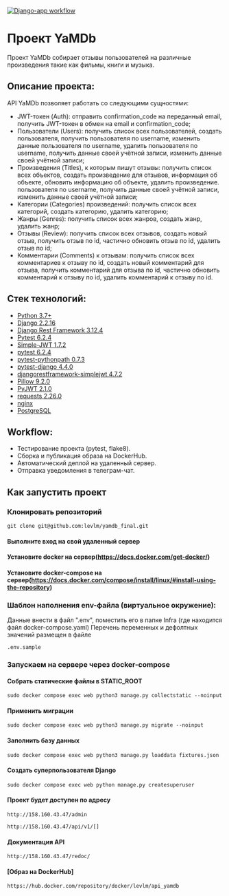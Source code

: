 [![Django-app workflow](https://github.com/levlm/yamdb_final/actions/workflows/yamdb_workflow.yml/badge.svg)](https://github.com/levlm/yamdb_final/actions/workflows/yamdb_workflow.yml)

# Проект YaMDb

Проект YaMDb собирает отзывы пользователей на различные произведения такие как
фильмы, книги и музыка.

## Описание проекта:

API YaMDb позволяет работать со следующими сущностями:

* JWT-токен (Auth): отправить confirmation_code на переданный email, получить
  JWT-токен
  в обмен на email и confirmation_code;
* Пользователи (Users): получить список всех пользователей, создать
  пользователя,
  получить пользователя по username, изменить данные пользователя по username,
  удалить
  пользователя по username, получить данные своей учётной записи, изменить
  данные своей учётной записи;
* Произведения (Titles), к которым пишут отзывы: получить список всех объектов,
  создать
  произведение для отзывов, информация об объекте, обновить информацию об
  объекте, удалить произведение.
  пользователя по username, получить данные своей учётной записи, изменить
  данные своей учётной записи;
* Категории (Categories) произведений: получить список всех категорий, создать
  категорию, удалить категорию;
* Жанры (Genres): получить список всех жанров, создать жанр, удалить жанр;
* Отзывы (Review): получить список всех отзывов, создать новый отзыв, получить
  отзыв по id,
  частично обновить отзыв по id, удалить отзыв по id;
* Комментарии (Comments) к отзывам: получить список всех комментариев к отзыву
  по id, создать
  новый комментарий для отзыва, получить комментарий для отзыва по id, частично
  обновить комментарий к отзыву по id, удалить комментарий к отзыву по id.

## Стек технологий:

* [Python 3.7+](https://www.python.org/downloads/)
* [Django 2.2.16](https://www.djangoproject.com/download/)
* [Django Rest Framework 3.12.4](https://pypi.org/project/djangorestframework/#files)
* [Pytest 6.2.4](https://pypi.org/project/pytest/)
* [Simple-JWT 1.7.2](https://pypi.org/project/djangorestframework-simplejwt/)
* [pytest 6.2.4](https://pypi.org/project/pytest/)
* [pytest-pythonpath 0.7.3](https://pypi.org/project/pytest-pythonpath/)
* [pytest-django 4.4.0](https://pypi.org/project/pytest-django/)
* [djangorestframework-simplejwt 4.7.2](https://pypi.org/project/djangorestframework-simplejwt/)
* [Pillow 9.2.0](https://pypi.org/project/Pillow/)
* [PyJWT 2.1.0](https://pypi.org/project/PyJWT/)
* [requests 2.26.0](https://pypi.org/project/requests/)
* [nginx](https://nginx.org/ru/)
* [PostgreSQL](https://www.postgresql.org)

## Workflow:

* Тестирование проекта (pytest, flake8).
* Сборка и публикация образа на DockerHub.
* Автоматический деплой на удаленный сервер.
* Отправка уведомления в телеграм-чат.

## Как запустить проект

### Клонировать репозиторий

```
git clone git@github.com:levlm/yamdb_final.git
```

#### Выполните вход на свой удаленный сервер

#### Установите docker на сервер(https://docs.docker.com/get-docker/)

#### Установите docker-compose на сервер(https://docs.docker.com/compose/install/linux/#install-using-the-repository)


### Шаблон наполнения env-файла (виртуальное окружение):

Данные внести в файл ".env", поместить его в папке Infra (где находится файл docker-compose.yaml)
Перечень переменных и дефолтных значений размещен в файле

```
.env.sample
```


### Запускаем на сервере через docker-compose 

#### Собрать статические файлы в STATIC_ROOT

```
sudo docker compose exec web python3 manage.py collectstatic --noinput
```

#### Применить миграции

```
sudo docker compose exec web python3 manage.py migrate --noinput
```

#### Заполнить базу данных

```
sudo docker compose exec web python3 manage.py loaddata fixtures.json
```

#### Создать суперпользователя Django

```
sudo docker compose exec web python manage.py createsuperuser
```


#### Проект будет доступен по адресу

```
http://158.160.43.47/admin

http://158.160.43.47/api/v1/[]
```

#### Документация API

```
http://158.160.43.47/redoc/
```

#### [Образ на DockerHub]

```
https://hub.docker.com/repository/docker/levlm/api_yamdb
```
